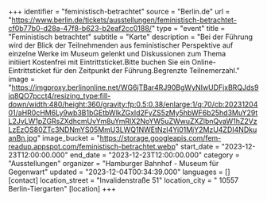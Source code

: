 +++
identifier = "feministisch-betrachtet"
source = "Berlin.de"
url = "https://www.berlin.de/tickets/ausstellungen/feministisch-betrachtet-cf0b77b0-d28a-47f8-b623-b2eaf2cc0188/"
type = "event"
title = "Feministisch betrachtet"
subtitle = "Karte"
description = "Bei der Führung wird der Blick der Teilnehmenden aus feministischer Perspektive auf einzelne Werke im Museum gelenkt und Diskussionen zum Thema initiiert Kostenfrei mit Eintrittsticket.Bitte buchen Sie ein Online-Eintrittsticket für den Zeitpunkt der Führung.Begrenzte Teilnemerzahl."
image = "https://imgproxy.berlinonline.net/WG6jTBar4RJ90BgWyNIwUDFjxBRQJds9iq8QO7pcct4/resizing_type:fill-down/width:480/height:360/gravity:fp:0.5:0.38/enlarge:1/q:70/cb:2023120401/aHR0cHM6Ly9wb3B1bGEtbWlkZGxld2FyZS5zMy5hbWF6b25hd3MuY29tL2JvLW1pZGRsZXdhcmUvYm8uYmRlX2NoYW5uZWwuZXZlbnQvaW1hZ2VzLzEzOS80ZTc3NDNmYS05MmU3LWQ1NWEtNzI4Yi01MjY2MzU4ZDI4NDkuanBn.jpg"
image_bucket = "https://storage.googleapis.com/fem-readup.appspot.com/feministisch-betrachtet.webp"
start_date = "2023-12-23T12:00:00.000"
end_date = "2023-12-23T12:00:00.000"
category = "Ausstellungen"
organizer = "Hamburger Bahnhof - Museum für Gegenwart"
updated = "2023-12-04T00:34:39.000"
languages = []
[contact]
location_street = "Invalidenstraße 51"
location_city = " 10557 Berlin-Tiergarten"
[location]
+++